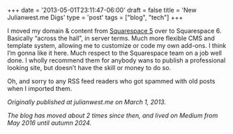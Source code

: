 +++
date = '2013-05-01T23:11:47-06:00'
draft = false
title = 'New Julianwest.me Digs'
type = 'post'
tags = ["blog", "tech"]
+++

I moved my domain & content from <a href="http://www.squarespace.com/">Squarespace 5</a> over to Squarespace 6. Basically “across the hall”, in server terms. Much more flexible CMS and template system, allowing me to customize or code my own add-ons. I think I’m gonna like it here. Much respect to the Squarespace team on a job well done. I wholly recommend them for anybody wans to publish a professional looking site, but doesn’t have the skill or money to do so.<br />

Oh, and sorry to any RSS feed readers who got spammed with old posts when I imported them.<br />


<i>Originally published at julianwest.me on March 1, 2013.</i><br />

<i>The blog has moved about 2 times since then, and lived on Medium from May 2016 until autumn 2024.</i>